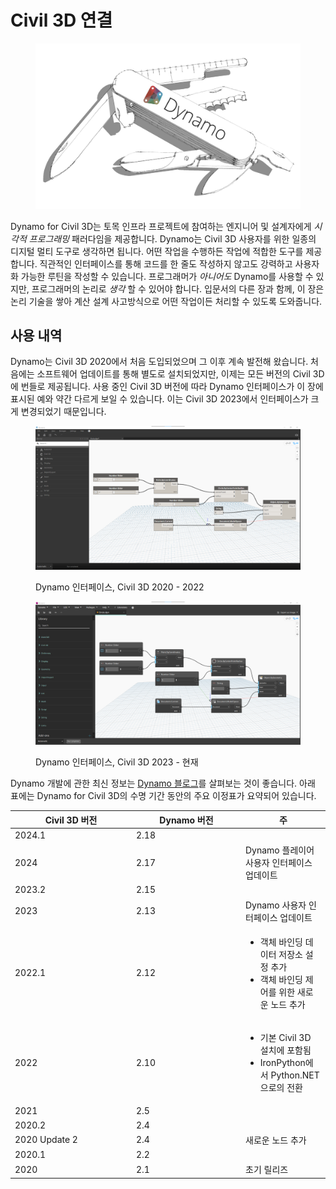 # Civil 3D 연결

<figure><img src="../.gitbook/assets/DynamoSwissKnife-WhiteBackground_edit (2).jpg" alt="" width="563"><figcaption></figcaption></figure>

Dynamo for Civil 3D는 토목 인프라 프로젝트에 참여하는 엔지니어 및 설계자에게 _시각적 프로그래밍_ 패러다임을 제공합니다. Dynamo는 Civil 3D 사용자를 위한 일종의 디지털 멀티 도구로 생각하면 됩니다. 어떤 작업을 수행하든 작업에 적합한 도구를 제공합니다. 직관적인 인터페이스를 통해 코드를 한 줄도 작성하지 않고도 강력하고 사용자화 가능한 루틴을 작성할 수 있습니다. 프로그래머가 _아니어도_ Dynamo를 사용할 수 있지만, 프로그래머의 논리로 _생각_ 할 수 있어야 합니다. 입문서의 다른 장과 함께, 이 장은 논리 기술을 쌓아 계산 설계 사고방식으로 어떤 작업이든 처리할 수 있도록 도와줍니다.

## 사용 내역

Dynamo는 Civil 3D 2020에서 처음 도입되었으며 그 이후 계속 발전해 왔습니다. 처음에는 소프트웨어 업데이트를 통해 별도로 설치되었지만, 이제는 모든 버전의 Civil 3D에 번들로 제공됩니다. 사용 중인 Civil 3D 버전에 따라 Dynamo 인터페이스가 이 장에 표시된 예와 약간 다르게 보일 수 있습니다. 이는 Civil 3D 2023에서 인터페이스가 크게 변경되었기 때문입니다.

<figure><img src="../.gitbook/assets/c3d-ui-old.png" alt=""><figcaption><p>Dynamo 인터페이스, Civil 3D 2020 - 2022</p></figcaption></figure>

<figure><img src="../.gitbook/assets/c3d-ui-new.png" alt=""><figcaption><p>Dynamo 인터페이스, Civil 3D 2023 - 현재</p></figcaption></figure>

Dynamo 개발에 관한 최신 정보는 [Dynamo 블로그](https://dynamobim.org/blog/)를 살펴보는 것이 좋습니다. 아래 표에는 Dynamo for Civil 3D의 수명 기간 동안의 주요 이정표가 요약되어 있습니다. 

<table data-full-width="false"><thead><tr><th width="180">Civil 3D 버전</th><th width="161">Dynamo 버전</th><th>주</th></tr></thead><tbody><tr><td>2024.1</td><td>2.18</td><td></td></tr><tr><td>2024</td><td>2.17</td><td>Dynamo 플레이어 사용자 인터페이스 업데이트</td></tr><tr><td>2023.2</td><td>2.15</td><td></td></tr><tr><td>2023</td><td>2.13</td><td>Dynamo 사용자 인터페이스 업데이트</td></tr><tr><td>2022.1</td><td>2.12</td><td><ul><li>객체 바인딩 데이터 저장소 설정 추가</li><li>객체 바인딩 제어를 위한 새로운 노드 추가</li></ul></td></tr><tr><td>2022</td><td>2.10</td><td><ul><li>기본 Civil 3D 설치에 포함됨</li><li>IronPython에서 Python.NET으로의 전환</li></ul></td></tr><tr><td>2021</td><td>2.5</td><td></td></tr><tr><td>2020.2</td><td>2.4</td><td></td></tr><tr><td>2020 Update 2</td><td>2.4</td><td>새로운 노드 추가</td></tr><tr><td>2020.1</td><td>2.2</td><td></td></tr><tr><td>2020</td><td>2.1</td><td>초기 릴리즈</td></tr></tbody></table>
